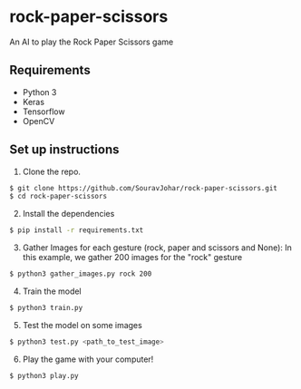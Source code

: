 # rock-paper-scissors


An AI to play the Rock Paper Scissors game

## Requirements
- Python 3
- Keras
- Tensorflow
- OpenCV

## Set up instructions
1. Clone the repo.
```sh
$ git clone https://github.com/SouravJohar/rock-paper-scissors.git
$ cd rock-paper-scissors
```

2. Install the dependencies
```sh
$ pip install -r requirements.txt
```

3. Gather Images for each gesture (rock, paper and scissors and None):
In this example, we gather 200 images for the "rock" gesture
```sh
$ python3 gather_images.py rock 200
```

4. Train the model
```sh
$ python3 train.py
```

5. Test the model on some images
```sh
$ python3 test.py <path_to_test_image>
```

6. Play the game with your computer!
```sh
$ python3 play.py
```
